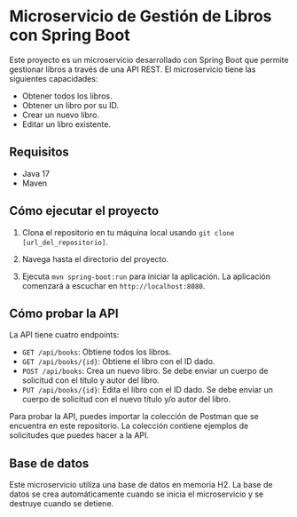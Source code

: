 # Microservicio de Gestión de Libros con Spring Boot

Este proyecto es un microservicio desarrollado con Spring Boot que permite gestionar libros a través de una API REST. El microservicio tiene las siguientes capacidades:

- Obtener todos los libros.
- Obtener un libro por su ID.
- Crear un nuevo libro.
- Editar un libro existente.

## Requisitos

- Java 17
- Maven

## Cómo ejecutar el proyecto

1. Clona el repositorio en tu máquina local usando `git clone [url_del_repositorio]`.

2. Navega hasta el directorio del proyecto.

3. Ejecuta `mvn spring-boot:run` para iniciar la aplicación. La aplicación comenzará a escuchar en `http://localhost:8080`.

## Cómo probar la API

La API tiene cuatro endpoints:

- `GET /api/books`: Obtiene todos los libros.
- `GET /api/books/{id}`: Obtiene el libro con el ID dado.
- `POST /api/books`: Crea un nuevo libro. Se debe enviar un cuerpo de solicitud con el título y autor del libro.
- `PUT /api/books/{id}`: Edita el libro con el ID dado. Se debe enviar un cuerpo de solicitud con el nuevo título y/o autor del libro.

Para probar la API, puedes importar la colección de Postman que se encuentra en este repositorio. La colección contiene ejemplos de solicitudes que puedes hacer a la API.

## Base de datos

Este microservicio utiliza una base de datos en memoria H2. La base de datos se crea automáticamente cuando se inicia el microservicio y se destruye cuando se detiene.

